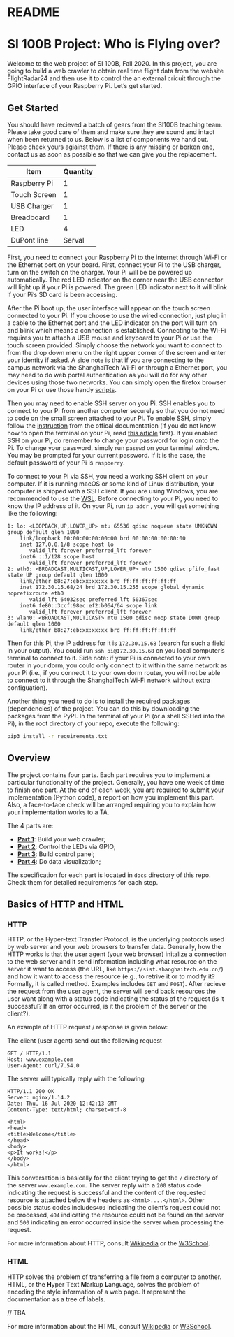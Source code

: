 # README

# SI 100B Project: Who is Flying over?

Welcome to the web project of SI 100B, Fall 2020. In this project, you are going to build a web crawler to obtain real time flight data from the website FlightRadar24 and then use it to control the an external cricuit through the GPIO interface of your Raspberry Pi. Let’s get started.

## Get Started

You should have recieved a batch of gears from the SI100B teaching team. Please take good care of them and make sure they are sound and intact when been returned to us. Below is a list of components we hand out. Please check yours agiainst them. If there is any missing or borken one, contact us as soon as possible so that we can give you the replacement.

| Item         | Quantity |
| ------------ | -------- |
| Raspberry Pi | 1        |
| Touch Screen | 1        |
| USB Charger  | 1        |
| Breadboard   | 1        |
| LED          | 4        |
| DuPont line  | Serval   |

First, you need to connect your Raspberry Pi to the internet through Wi-Fi or the Ethernet port on your board. First, connect your Pi to the USB charger, turn on the switch on the charger. Your Pi will be be powered up automatically. The red LED indicator on the corner near the USB connector will light up if your Pi is powered. The green LED indicator next to it will blink if your Pi’s SD card is been accessing.

After the Pi boot up, the user interface will appear on the touch screen connected to your Pi. If you choose to use the wired connection, just plug in a cable to the Ethernet port and the LED indicator on the port will turn on and blink which means a connection is established. Connecting to the Wi-Fi requires you to attach a USB mouse and keyboard to your Pi or use the touch screen provided. Simply choose the network you want to connect to from the drop down menu on the right upper corner of the screen and enter your identity if asked. A side note is that if you are connecting to the campus network via the ShanghaiTech Wi-Fi or through a Ethernet port, you may need to do web portal authentication as you will do for any other devices using those two networks. You can simply open the firefox browser on your Pi or use those handy [scripts](https://github.com/ShanghaitechGeekPie/WifiLoginer).

Then you may need to enable SSH server on you Pi. SSH enables you to connect to your Pi from another computer securely so that you do not need to code on the small screen attached to your Pi. To enable SSH, simply follow the [instruction](https://www.raspberrypi.org/documentation/remote-access/ssh/) from the offical documentation (if you do not know how to open the terminal on your Pi, read [this article](https://magpi.raspberrypi.org/articles/terminal-help) first). If you enabled SSH on your Pi, do remember to change your password for login onto the Pi. To change your password, simply run `passwd` on your terminal window. You may be prompted for your current password. If it is the case, the default password of your Pi is `raspberry`.

To connect to your Pi via SSH, you need a working SSH client on your computer. If it is running macOS or some kind of Linux distribution, your computer is shipped with a SSH client. If you are using Windows, you are recommended to use the [WSL](https://docs.microsoft.com/en-us/windows/wsl/install-win10). Before connecting to your Pi, you need to know the IP address of it. On your Pi, run `ip addr` , you will get something like the following:

```
1: lo: <LOOPBACK,UP,LOWER_UP> mtu 65536 qdisc noqueue state UNKNOWN group default qlen 1000
    link/loopback 00:00:00:00:00:00 brd 00:00:00:00:00:00
    inet 127.0.0.1/8 scope host lo
       valid_lft forever preferred_lft forever
    inet6 ::1/128 scope host
       valid_lft forever preferred_lft forever
2: eth0: <BROADCAST,MULTICAST,UP,LOWER_UP> mtu 1500 qdisc pfifo_fast state UP group default qlen 1000
    link/ether b8:27:eb:xx:xx:xx brd ff:ff:ff:ff:ff:ff
    inet 172.30.15.68/24 brd 172.30.15.255 scope global dynamic noprefixroute eth0
       valid_lft 64032sec preferred_lft 50367sec
    inet6 fe80::3ccf:98ec:ef2:b064/64 scope link
       valid_lft forever preferred_lft forever
3: wlan0: <BROADCAST,MULTICAST> mtu 1500 qdisc noop state DOWN group default qlen 1000
    link/ether b8:27:eb:xx:xx:xx brd ff:ff:ff:ff:ff:ff
```

Then for this Pi, the IP address for it is `172.30.15.68` (search for such a field in your output). You could run `ssh pi@172.30.15.68` on you local computer’s terminal to connect to it. Side note: if your Pi is connected to your own router in your dorm, you could only connect to it within the same network as your Pi (i.e., if you connect it to your own dorm router, you will not be able to connect to it through the ShanghaiTech Wi-Fi network without extra configuation).

Another thing you need to do is to install the required packages (dependencies) of the project. You can do this by downloading the packages from the PyPI. In the terminal of your Pi (or a shell SSHed into the Pi), in the root directory of your repo, execute the following:

```bash
pip3 install -r requirements.txt
```

## Overview

The project contains four parts. Each part requires you to implement a particular functionality of the project. Generally, you have one week of time to finish one part. At the end of each week, you are required to submit your implementation (Python code), a report on how you implement this part. Also, a face-to-face check will be arranged requiring you to explain how your implementation works to a TA.

The 4 parts are:

- **[Part 1](./docs/README.part1.md)**: Build your web crawler;
- **[Part 2](./docs/README.part2.md)**: Control the LEDs via GPIO;
- **[Part 3](./docs/README.part3.md)**: Build control panel;
- **[Part 4](./docs/README.part4.md)**: Do data visualization;

The specification for each part is located in `docs` directory of this repo. Check them for detailed requirements for each step.

## Basics of HTTP and HTML

### HTTP

HTTP, or the Hyper-text Transfer Protocol, is the underlying protocols used by web server and your web browsers to transfer data. Generally, how the HTTP works is that the user agent (your web browser) initalize a connection to the web server and it send information including what resource on the server it want to access (the URL, like `https://sist.shanghaitech.edu.cn/`) and how it want to access the resource (e.g., to retrive it or to modify it? Formally, it is called method. Examples includes `GET` and `POST`). After recieve the request from the user agent, the server will send back resources the user want along with a status code indicating the status of the request (is it successful? If an error occurred, is it the problem of the server or the client?).

An example of HTTP request / response is given below:

The client (user agent) send out the following request

```
GET / HTTP/1.1
Host: www.example.com
User-Agent: curl/7.54.0
```

The server will typically reply with the following

```
HTTP/1.1 200 OK
Server: nginx/1.14.2
Date: Thu, 16 Jul 2020 12:42:13 GMT
Content-Type: text/html; charset=utf-8

<html>
<head>
<title>Welcome</title>
</head>
<body>
<p>It works!</p>
</body>
</html>
```

This conversation is basically for the client trying to get the `/` directory of the server `www.example.com`. The server reply with a `200` status code indicating the request is successful and the content of the requested resource is attached below the headers as `<html>....</html>`. Other possible status codes includes`400` indicating the client’s request could not be processed, `404` indicating the resource could not be found on the server and `500` indicating an error occurred inside the server when processing the request.

For more information about HTTP, consult [Wikipedia](https://en.wikipedia.org/wiki/Hypertext_Transfer_Protocol) or the [W3School](https://www.w3schools.com/whatis/whatis_http.asp).

### HTML

HTTP solves the problem of transferring a file from a computer to another. HTML, or the **H**yper **T**ext **M**arkup **L**anguage, solves the problem of encoding the style information of a web page. It represent the documentation as a tree of labels.

// TBA

For more information about the HTML, consult [Wikipedia](https://en.wikipedia.org/wiki/HTML) or [W3School](https://www.w3schools.com/whatis/whatis_html.asp).